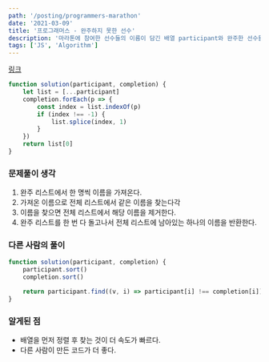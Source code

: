 ```yaml
---
path: '/posting/programmers-marathon'
date: '2021-03-09'
title: '프로그래머스 - 완주하지 못한 선수'
description: '마라톤에 참여한 선수들의 이름이 담긴 배열 participant와 완주한 선수들의 이름이 담긴 배열 completion이 주어질 때, 완주하지 못한 선수의 이름을 return 하도록 solution 함수를 작성해주세요.'
tags: ['JS', 'Algorithm']
---
```


[링크](https://programmers.co.kr/learn/courses/30/lessons/42576)

```javascript
function solution(participant, completion) {
    let list = [...participant]
    completion.forEach(p => {
        const index = list.indexOf(p)
        if (index !== -1) {
            list.splice(index, 1)
        }
    })
    return list[0]
}
```

### 문제풀이 생각

1. 완주 리스트에서 한 명씩 이름을 가져온다.
2. 가져온 이름으로 전체 리스트에서 같은 이름을 찾는다각
3. 이름을 찾으면 전체 리스트에서 해당 이름을 제거한다.
4. 완주 리스트를 한 번 다 돌고나서 전체 리스트에 남아있는 하나의 이름을 반환한다.

### 다른 사람의 풀이

```javascript
function solution(participant, completion) {
    participant.sort()
    completion.sort()

    return participant.find((v, i) => participant[i] !== completion[i])
}
```

### 알게된 점

- 배열을 먼저 정렬 후 찾는 것이 더 속도가 빠르다.
- 다른 사람이 만든 코드가 더 좋다.